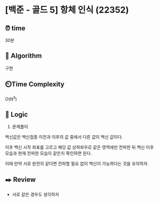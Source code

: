 # [백준 - 골드 5] 항체 인식 (22352)
 
## ⏰  **time**

30분

## :pushpin: **Algorithm**

구현

## ⏲️**Time Complexity**

$O(N^3)$

## :round_pushpin: **Logic**

1. 문제풀이

백신값은 백신접종 이전과 이후의 값 중에서 다른 값이 백신 값이다.

이후 백신 시작 좌표를 고르고 해당 값 상하좌우로 같은 영역에만 전파한 뒤 백신 이후 모습과 현재 전파한 모습이 같은지 확인하면 된다.

이때 만약 서로 완전히 같다면 전파할 필요 없이 백신이 가능하다는 것을 유의하자.

## :black_nib: **Review**
- 서로 같은 경우도 생각하자
